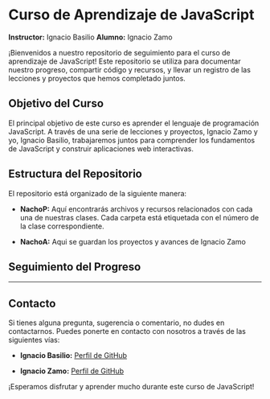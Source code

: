 # Curso de Aprendizaje de JavaScript

**Instructor:** Ignacio Basilio
**Alumno:** Ignacio Zamo

¡Bienvenidos a nuestro repositorio de seguimiento para el curso de aprendizaje de JavaScript! Este repositorio se utiliza para documentar nuestro progreso, compartir código y recursos, y llevar un registro de las lecciones y proyectos que hemos completado juntos.

## Objetivo del Curso
El principal objetivo de este curso es aprender el lenguaje de programación JavaScript. A través de una serie de lecciones y proyectos, Ignacio Zamo y yo, Ignacio Basilio, trabajaremos juntos para comprender los fundamentos de JavaScript y construir aplicaciones web interactivas.

## Estructura del Repositorio
El repositorio está organizado de la siguiente manera:

- **NachoP:** Aquí encontrarás archivos y recursos relacionados con cada una de nuestras clases. Cada carpeta está etiquetada con el número de la clase correspondiente.

- **NachoA:** Aqui se guardan los proyectos y avances de Ignacio Zamo


## Seguimiento del Progreso
---

## Contacto
Si tienes alguna pregunta, sugerencia o comentario, no dudes en contactarnos. Puedes ponerte en contacto con nosotros a través de las siguientes vías:

- **Ignacio Basilio:**  [Perfil de GitHub](https://www.linkedin.com/in/ignacio-nicolas-basilio-buracco/)

- **Ignacio Zamo:**  [Perfil de GitHub](https://www.linkedin.com/in/ignacio-zamo-b91334182/)

¡Esperamos disfrutar y aprender mucho durante este curso de JavaScript!

